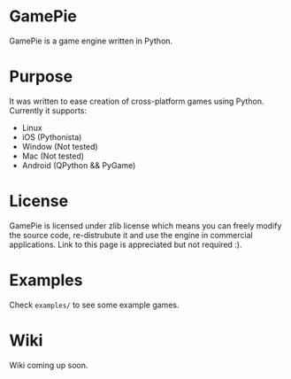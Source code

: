 # GamePie
GamePie is a game engine written in Python.

# Purpose
It was written to ease creation of cross-platform games
using Python. Currently it supports:

* Linux
* iOS (Pythonista)
* Window (Not tested)
* Mac (Not tested)
* Android (QPython && PyGame)

# License
GamePie is licensed under zlib license which means you
can freely modify the source code, re-distrubute it
and use the engine in commercial applications. Link
to this page is appreciated but not required :).

# Examples
Check `examples/` to see some example games.

# Wiki
Wiki coming up soon.

